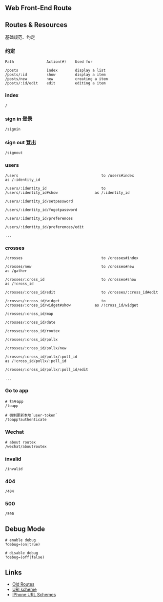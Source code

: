 Web Front-End Route
-------------------

## Routes & Resources

基础规范、约定

### 约定


    Path               Action(#)    Used for

    /posts             index        display a list
    /posts/:id         show         display a item
    /posts/new         new          creating a item
    /posts/:id/edit    edit         editing a item


### index


    /


### sign in 登录


    /signin


### sign out 登出


    /signout


### users


    /users                                      to /users#index                             as /:identity_id

    /users/:identity_id                         to /users/:identity_id#show                 as /:identity_id

    /users/:identity_id/setpassword

    /users/:identity_id/fogotpassword

    /users/:identity_id/preferences

    /users/:identity_id/preferences/edit

    ...


###

### crosses


    /crosses                                    to /crosses#index

    /crosses/new                                to /crosses#new                             as /gather

    /crosses/:cross_id                          to /crosses#show                            as /!cross_id

    /crosses/:cross_id/edit                     to /crosses/:cross_id#edit

    /crosses/:cross_id/widget                   to /crosses/:cross_id/widget#show           as /!cross_id/widget

    /crosses/:cross_id/map

    /crosses/:cross_id/date

    /crosses/:cross_id/routex

    /crosses/:cross_id/pollx

    /crosses/:cross_id/pollx/new

    /crosses/:cross_id/pollx/:poll_id                                                       as /!cross_id/pollx/:poll_id

    /crosses/:cross_id/pollx/:poll_id/edit

    ...

### Go to app


    # 打开app
    /toapp

    # 强制更新本地`user-token`
    /toapp?authenticate


### Wechat


    # about routex
    /wechat/aboutroutex


### invalid


    /invalid


### 404


    /404


### 500


    /500


## Debug Mode

    # enable debug
    ?debug=(on|true)

    # disable debug
    ?debug=(off|false)

## Links
* [Old Routes](https://docs.google.com/a/exfe.com/document/d/1oIaFPUDBgrGyQ1wHXxv3bOAzqVL2K3Xpc3FjDKRLh40/)
* [URI scheme](http://en.wikipedia.org/wiki/URI_scheme)
* [IPhone URL Schemes](http://wiki.akosma.com/IPhone_URL_Schemes)

